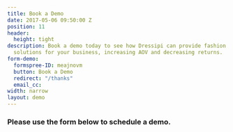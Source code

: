 ```yaml
---
title: Book a Demo
date: 2017-05-06 09:50:00 Z
position: 11
header:
  height: tight
description: Book a demo today to see how Dressipi can provide fashion personalisation
  solutions for your business, increasing AOV and decreasing returns.
form-demo:
  formspree-ID: meajnovm
  button: Book a Demo
  redirect: "/thanks"
  email_cc: 
width: narrow
layout: demo
---
```


### Please use the form below to schedule a demo.
